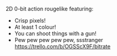2D 0-bit action rougelike featuring:
- Crisp pixels!
- At least 1 colour!
- You can shoot things with a gun!
- Pew pew pew pew pew, ssstranger
https://trello.com/b/OGSScX9F/bitrate
